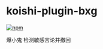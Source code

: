 # koishi-plugin-bxg

[![npm](https://img.shields.io/npm/v/koishi-plugin-bxg?style=flat-square)](https://www.npmjs.com/package/koishi-plugin-bxg)

爆小鬼 检测敏感言论并撤回
